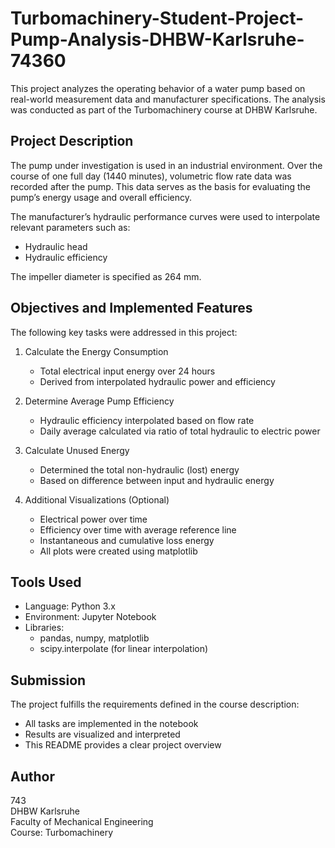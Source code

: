 # Turbomachinery-Student-Project-Pump-Analysis-DHBW-Karlsruhe-74360

This project analyzes the operating behavior of a water pump based on real-world measurement data and manufacturer specifications. The analysis was conducted as part of the Turbomachinery course at DHBW Karlsruhe.

## Project Description

The pump under investigation is used in an industrial environment. Over the course of one full day (1440 minutes), volumetric flow rate data was recorded after the pump. This data serves as the basis for evaluating the pump’s energy usage and overall efficiency.

The manufacturer’s hydraulic performance curves were used to interpolate relevant parameters such as:
- Hydraulic head
- Hydraulic efficiency

The impeller diameter is specified as 264 mm.

## Objectives and Implemented Features

The following key tasks were addressed in this project:

1. Calculate the Energy Consumption  
   - Total electrical input energy over 24 hours  
   - Derived from interpolated hydraulic power and efficiency

2. Determine Average Pump Efficiency  
   - Hydraulic efficiency interpolated based on flow rate  
   - Daily average calculated via ratio of total hydraulic to electric power

3. Calculate Unused Energy  
   - Determined the total non-hydraulic (lost) energy  
   - Based on difference between input and hydraulic energy

4. Additional Visualizations (Optional)  
   - Electrical power over time  
   - Efficiency over time with average reference line  
   - Instantaneous and cumulative loss energy  
   - All plots were created using matplotlib

## Tools Used

- Language: Python 3.x
- Environment: Jupyter Notebook
- Libraries:
  - pandas, numpy, matplotlib
  - scipy.interpolate (for linear interpolation)

## Submission

The project fulfills the requirements defined in the course description:

- All tasks are implemented in the notebook
- Results are visualized and interpreted
- This README provides a clear project overview

## Author

743  
DHBW Karlsruhe  
Faculty of Mechanical Engineering  
Course: Turbomachinery



